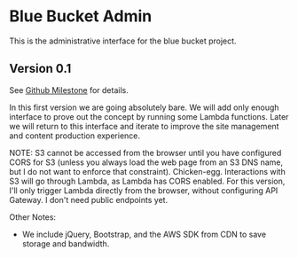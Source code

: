 # Blue Bucket Admin

This is the administrative interface for the blue bucket project.

## Version 0.1

See [Github Milestone](https://github.com/veselosky/bluebucket/milestones/Version%200.1)
for details.

In this first version we are going absolutely bare. We will add only enough
interface to prove out the concept by running some Lambda functions. Later we
will return to this interface and iterate to improve the site management and
content production experience.

NOTE: S3 cannot be accessed from the browser until you have configured CORS for
S3 (unless you always load the web page from an S3 DNS name, but I do not want
to enforce that constraint). Chicken-egg. Interactions with S3 will go through
Lambda, as Lambda has CORS enabled. For this version, I'll only trigger Lambda
directly from the browser, without configuring API Gateway. I don't need public
endpoints yet.

Other Notes:

* We include jQuery, Bootstrap, and the AWS SDK from CDN to save storage and
  bandwidth.
